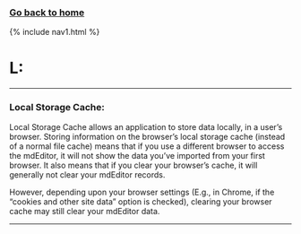 ### **[Go back to home](https://ironrico.github.io/TestGlossary/)**

{% include nav1.html %}

# **L:**
___

### **Local Storage Cache:**
Local Storage Cache allows an application to store data locally, in a user’s browser. 
Storing information on the browser’s local storage cache (instead of a normal file cache) means that if you use a 
different browser to access the mdEditor, it will not show the data you’ve imported from your first browser. 
It also means that if you clear your browser’s cache, it will generally not clear your mdEditor records.

However, depending upon your browser settings (E.g., in Chrome, if the “cookies and other site data” option is checked), 
clearing your browser cache may still clear your mdEditor data.

___
